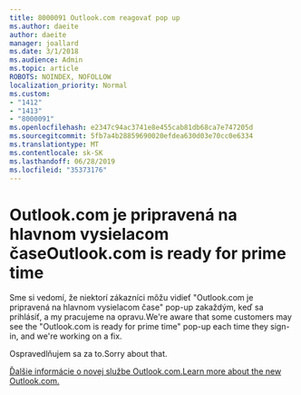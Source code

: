 ```yaml
---
title: 8000091 Outlook.com reagovať pop up
ms.author: daeite
author: daeite
manager: joallard
ms.date: 3/1/2018
ms.audience: Admin
ms.topic: article
ROBOTS: NOINDEX, NOFOLLOW
localization_priority: Normal
ms.custom:
- "1412"
- "1413"
- "8000091"
ms.openlocfilehash: e2347c94ac3741e8e455cab81db68ca7e747205d
ms.sourcegitcommit: 5fb7a4b28859690020efdea630d03e70cc0e6334
ms.translationtype: MT
ms.contentlocale: sk-SK
ms.lasthandoff: 06/28/2019
ms.locfileid: "35373176"
---
```

# <a name="outlookcom-is-ready-for-prime-time"></a><span data-ttu-id="13b53-102">Outlook.com je pripravená na hlavnom vysielacom čase</span><span class="sxs-lookup"><span data-stu-id="13b53-102">Outlook.com is ready for prime time</span></span>

<span data-ttu-id="13b53-103">Sme si vedomí, že niektorí zákazníci môžu vidieť "Outlook.com je pripravená na hlavnom vysielacom čase" pop-up zakaždým, keď sa prihlásiť, a my pracujeme na opravu.</span><span class="sxs-lookup"><span data-stu-id="13b53-103">We're aware that some customers may see the "Outlook.com is ready for prime time" pop-up each time they sign-in, and we're working on a fix.</span></span>

<span data-ttu-id="13b53-104">Ospravedlňujem sa za to.</span><span class="sxs-lookup"><span data-stu-id="13b53-104">Sorry about that.</span></span>

[<span data-ttu-id="13b53-105">Ďalšie informácie o novej službe Outlook.com.</span><span class="sxs-lookup"><span data-stu-id="13b53-105">Learn more about the new Outlook.com.</span></span>](https://go.microsoft.com/fwlink/p/?linkid=2001300)